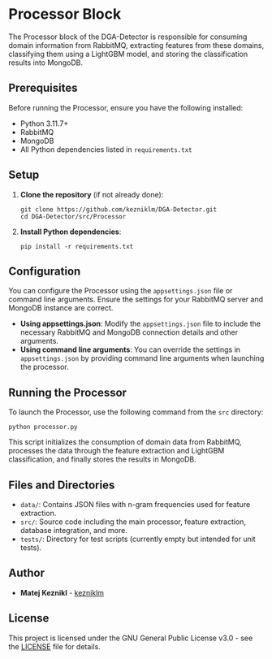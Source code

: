 # Processor Block

The Processor block of the DGA-Detector is responsible for consuming domain information from RabbitMQ, extracting features from these domains, classifying them using a LightGBM model, and storing the classification results into MongoDB.

## Prerequisites

Before running the Processor, ensure you have the following installed:
- Python 3.11.7+
- RabbitMQ
- MongoDB
- All Python dependencies listed in `requirements.txt`

## Setup

1. **Clone the repository** (if not already done):
   ```
   git clone https://github.com/kezniklm/DGA-Detector.git
   cd DGA-Detector/src/Processor
   ```

2. **Install Python dependencies**:
   ```
   pip install -r requirements.txt
   ```

## Configuration

You can configure the Processor using the `appsettings.json` file or command line arguments. Ensure the settings for your RabbitMQ server and MongoDB instance are correct.

- **Using appsettings.json**: Modify the `appsettings.json` file to include the necessary RabbitMQ and MongoDB connection details and other arguments.
- **Using command line arguments**: You can override the settings in `appsettings.json` by providing command line arguments when launching the processor.

## Running the Processor

To launch the Processor, use the following command from the `src` directory:

```
python processor.py
```

This script initializes the consumption of domain data from RabbitMQ, processes the data through the feature extraction and LightGBM classification, and finally stores the results in MongoDB.

## Files and Directories

- `data/`: Contains JSON files with n-gram frequencies used for feature extraction.
- `src/`: Source code including the main processor, feature extraction, database integration, and more.
- `tests/`: Directory for test scripts (currently empty but intended for unit tests).

## Author

- **Matej Keznikl** -  [kezniklm](https://github.com/kezniklm)

## License

This project is licensed under the GNU General Public License v3.0 - see the [LICENSE](../../LICENSE) file for details.

